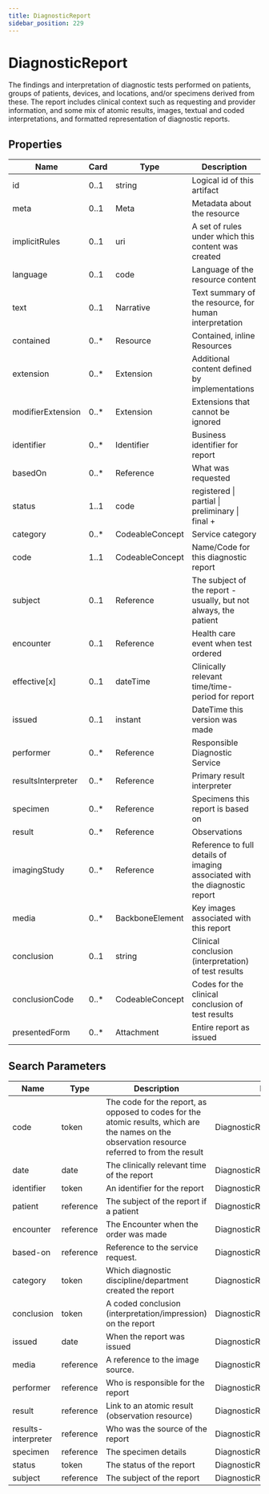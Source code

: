 ```yaml
---
title: DiagnosticReport
sidebar_position: 229
---
```


# DiagnosticReport

The findings and interpretation of diagnostic tests performed on patients, groups of patients, devices, and locations,
and/or specimens derived from these. The report includes clinical context such as requesting and provider information,
and some mix of atomic results, images, textual and coded interpretations, and formatted representation of diagnostic
reports.

## Properties

| Name               | Card  | Type            | Description                                                                |
| ------------------ | ----- | --------------- | -------------------------------------------------------------------------- |
| id                 | 0..1  | string          | Logical id of this artifact                                                |
| meta               | 0..1  | Meta            | Metadata about the resource                                                |
| implicitRules      | 0..1  | uri             | A set of rules under which this content was created                        |
| language           | 0..1  | code            | Language of the resource content                                           |
| text               | 0..1  | Narrative       | Text summary of the resource, for human interpretation                     |
| contained          | 0..\* | Resource        | Contained, inline Resources                                                |
| extension          | 0..\* | Extension       | Additional content defined by implementations                              |
| modifierExtension  | 0..\* | Extension       | Extensions that cannot be ignored                                          |
| identifier         | 0..\* | Identifier      | Business identifier for report                                             |
| basedOn            | 0..\* | Reference       | What was requested                                                         |
| status             | 1..1  | code            | registered \| partial \| preliminary \| final +                            |
| category           | 0..\* | CodeableConcept | Service category                                                           |
| code               | 1..1  | CodeableConcept | Name/Code for this diagnostic report                                       |
| subject            | 0..1  | Reference       | The subject of the report - usually, but not always, the patient           |
| encounter          | 0..1  | Reference       | Health care event when test ordered                                        |
| effective[x]       | 0..1  | dateTime        | Clinically relevant time/time-period for report                            |
| issued             | 0..1  | instant         | DateTime this version was made                                             |
| performer          | 0..\* | Reference       | Responsible Diagnostic Service                                             |
| resultsInterpreter | 0..\* | Reference       | Primary result interpreter                                                 |
| specimen           | 0..\* | Reference       | Specimens this report is based on                                          |
| result             | 0..\* | Reference       | Observations                                                               |
| imagingStudy       | 0..\* | Reference       | Reference to full details of imaging associated with the diagnostic report |
| media              | 0..\* | BackboneElement | Key images associated with this report                                     |
| conclusion         | 0..1  | string          | Clinical conclusion (interpretation) of test results                       |
| conclusionCode     | 0..\* | CodeableConcept | Codes for the clinical conclusion of test results                          |
| presentedForm      | 0..\* | Attachment      | Entire report as issued                                                    |

## Search Parameters

| Name                | Type      | Description                                                                                                                                      | Expression                          |
| ------------------- | --------- | ------------------------------------------------------------------------------------------------------------------------------------------------ | ----------------------------------- |
| code                | token     | The code for the report, as opposed to codes for the atomic results, which are the names on the observation resource referred to from the result | DiagnosticReport.code               |
| date                | date      | The clinically relevant time of the report                                                                                                       | DiagnosticReport.effective          |
| identifier          | token     | An identifier for the report                                                                                                                     | DiagnosticReport.identifier         |
| patient             | reference | The subject of the report if a patient                                                                                                           | DiagnosticReport.subject            |
| encounter           | reference | The Encounter when the order was made                                                                                                            | DiagnosticReport.encounter          |
| based-on            | reference | Reference to the service request.                                                                                                                | DiagnosticReport.basedOn            |
| category            | token     | Which diagnostic discipline/department created the report                                                                                        | DiagnosticReport.category           |
| conclusion          | token     | A coded conclusion (interpretation/impression) on the report                                                                                     | DiagnosticReport.conclusionCode     |
| issued              | date      | When the report was issued                                                                                                                       | DiagnosticReport.issued             |
| media               | reference | A reference to the image source.                                                                                                                 | DiagnosticReport.media.link         |
| performer           | reference | Who is responsible for the report                                                                                                                | DiagnosticReport.performer          |
| result              | reference | Link to an atomic result (observation resource)                                                                                                  | DiagnosticReport.result             |
| results-interpreter | reference | Who was the source of the report                                                                                                                 | DiagnosticReport.resultsInterpreter |
| specimen            | reference | The specimen details                                                                                                                             | DiagnosticReport.specimen           |
| status              | token     | The status of the report                                                                                                                         | DiagnosticReport.status             |
| subject             | reference | The subject of the report                                                                                                                        | DiagnosticReport.subject            |
